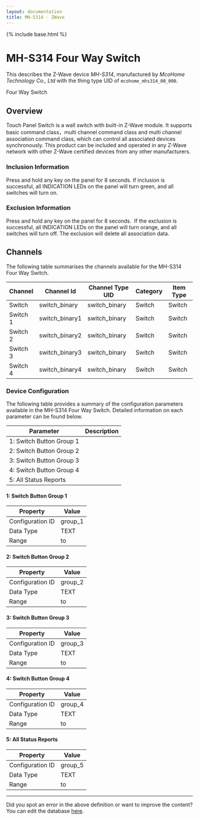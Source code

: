 ```yaml
---
layout: documentation
title: MH-S314 - ZWave
---
```


{% include base.html %}

# MH-S314 Four Way Switch

This describes the Z-Wave device *MH-S314*, manufactured by *McoHome Technology Co., Ltd* with the thing type UID of ```mcohome_mhs314_00_000```. 

Four Way Switch  


## Overview 

Touch Panel Switch is a wall switch with built-in Z-Wave module. It supports basic command class，multi channel command class and multi channel association command class, which can control all associated devices synchronously. This product can be included and operated in any Z-Wave network with other Z-Wave certified devices from any other manufacturers. 

  


### Inclusion Information 

Press and hold any key on the panel for 8 seconds. If inclusion is successful, all INDICATION LEDs on the panel will turn green, and all switches will turn on.

  


### Exclusion Information 

Press and hold any key on the panel for 8 seconds.  If the exclusion is successful, all INDICATION LEDs on the panel will turn orange, and all switches will turn off. The exclusion will delete all association data.


## Channels
The following table summarises the channels available for the MH-S314 Four Way Switch.

| Channel | Channel Id | Channel Type UID | Category | Item Type |
|---------|------------|------------------|----------|-----------|
| Switch | switch_binary | switch_binary | Switch | Switch |
| Switch 1 | switch_binary1 | switch_binary | Switch | Switch |
| Switch 2 | switch_binary2 | switch_binary | Switch | Switch |
| Switch 3 | switch_binary3 | switch_binary | Switch | Switch |
| Switch 4 | switch_binary4 | switch_binary | Switch | Switch |


### Device Configuration
The following table provides a summary of the configuration parameters available in the MH-S314 Four Way Switch.
Detailed information on each parameter can be found below.

| Parameter   | Description |
|-------------|-------------|
| 1: Switch Button Group 1 |  |
| 2: Switch Button Group 2 |  |
| 3: Switch Button Group 3 |  |
| 4: Switch Button Group 4 |  |
| 5: All Status Reports |  |


#### 1: Switch Button Group 1


| Property         | Value    |
|------------------|----------|
| Configuration ID | group_1 |
| Data Type        | TEXT |
| Range |  to  |


#### 2: Switch Button Group 2


| Property         | Value    |
|------------------|----------|
| Configuration ID | group_2 |
| Data Type        | TEXT |
| Range |  to  |


#### 3: Switch Button Group 3


| Property         | Value    |
|------------------|----------|
| Configuration ID | group_3 |
| Data Type        | TEXT |
| Range |  to  |


#### 4: Switch Button Group 4


| Property         | Value    |
|------------------|----------|
| Configuration ID | group_4 |
| Data Type        | TEXT |
| Range |  to  |


#### 5: All Status Reports


| Property         | Value    |
|------------------|----------|
| Configuration ID | group_5 |
| Data Type        | TEXT |
| Range |  to  |


---

Did you spot an error in the above definition or want to improve the content?
You can edit the database [here](http://www.cd-jackson.com/index.php/zwave/zwave-device-database/zwave-device-list/devicesummary/433).
